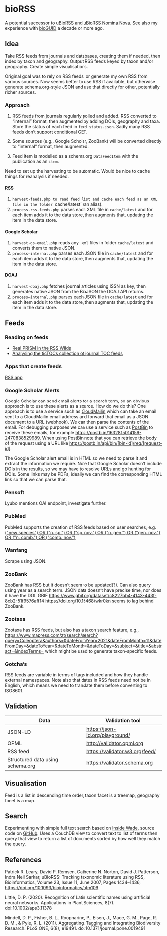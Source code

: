 # bioRSS

A potential successor to [uBioRSS](http://www.ubio.org/rss/) and [uBioRSS Nomina Nova](http://ubio.org/rss/index_nov.php). See also my experience with [bioGUID](https://github.com/rdmpage/bioguid/tree/master/www/rss) a decade or more ago.

## Idea

Take RSS feeds from journals and databases, creating them if needed, then index by taxon and geography. Output RSS feeds keyed by taxon and/or geography. Create simple visualisations.

Original goal was to rely on RSS feeds, or generate my own RSS from various sources. Now seems better to use RSS if available, but otherwise generate schema.org-style JSON and use that directly for other, potentially richer sources.

### Approach

1. RSS feeds from journals regularly polled and added. RSS converted to “internal” format, then augmented by adding DOIs, geography and taxa. Store the status of each feed in `feed status.json`. Sadly many RSS feeds don’t support conditional GET.

2. Some sources (e.g., Google Scholar, ZooBank) will be converted directly to “internal” format, then augmented.

3. Feed item is modelled as a schema.org `DataFeedItem` with the publication as an `item`.

Need to set up the harvesting to be automatic. Would be nice to cache things for reanalysis if needed.

#### RSS

1. `harvest-feeds.php to read feed list and cache each feed as an XML file in the folder `cache/latest` (an alias).
2. `process-rss-feeds.php` parses each XML file in `cache/latest` and for each item adds it to the data store, then augments that, updating the item in the data store.

#### Google Scholar

1. `harvest-gs-email.php` reads any `.eml` files in folder `cache/latest` and converts them to native JSON.
2. `process—internal.php` parses each JSON file in `cache/latest` and for each item adds it to the data store, then augments that, updating the item in the data store.

#### DOAJ

1. `harvest-doaj.php` fetches journal articles using ISSN as key, then generates native JSON from the BibJSON the DOAJ API returns.
2. `process—internal.php` parses each JSON file in `cache/latest` and for each item adds it to the data store, then augments that, updating the item in the data store.


## Feeds

### Reading on feeds

- [Real PRISM in the RSS Wilds](https://www.crossref.org/blog/real-prism-in-the-rss-wilds/)
- [Analysing the ticTOCs collection of journal TOC feeds](https://hublog.hubmed.org/archives/001818)

### Apps that create feeds

[RSS.app](https://rss.app)

### Google Scholar Alerts

Google Scholar can send email alerts for a search term, so an obvious approach is to use these alerts as a source. How do we do this? One approach is to use a service such as [CloudMailin](https://www.cloudmailin.com) which can take an email sent to a CloudMailin email address and forward that email as a JSON document to a URL (webhook). We can then parse the contents of the email. For debugging purposes we can use a service such as [PostBin](https://postb.in) to receive these emails, for example https://postb.in/1632815014159-2470838529989. When using PostBin note that you can retrieve the body of the request using a URL like https://postb.in/api/bin/[bin-id]/req/[request-id].

The Google Scholar alert email is in HTML so we need to parse it and extract the information we require. Note that Google Scholar doesn’t include DOIs in the results, so we may have to resolve URLs and go hunting for DOIs. Some links may be PDFs, ideally we can find the corresponding HTML link so that we can parse that.

### Pensoft

Lyubo mentions OAI endpoint, investigate further.

### PubMed

PubMed supports the creation of RSS feeds based on user searches, e.g.  [("new species") OR ("n. sp.") OR ("sp. nov.") OR ("n. gen.") OR ("gen. nov.") OR ("n. comb.") OR ("comb. nov.”)](https://pubmed.ncbi.nlm.nih.gov/rss-feed/?feed_id=1rE397IRBYU0-ogsyRnEw9o91K808u0evolcHK9IDZ0PVH5cqD&amp;v=2.15.0&amp;utm_source=Rested&amp;utm_medium=rss&amp;utm_content=1rE397IRBYU0-ogsyRnEw9o91K808u0evolcHK9IDZ0PVH5cqD&amp;fc=20211108074834&amp;utm_campaign=pubmed-2&amp;ff=20211108074851)

### Wanfang

Scrape using JSON.

### ZooBank

ZooBank has RSS but it doesn’t seem to be updated(?). Can also query using year as a search term. JSON data doesn’t have precise time, nor does it have the DOI. GBIF https://www.gbif.org/dataset/c8227bb4-4143-443f-8cb2-51f9576aff14 https://doi.org/10.15468/wkr0kn seems to lag behind ZooBank.


### Zootaxa

Zootaxa has RSS feeds, but also has a taxon search feature, e.g., https://www.mapress.com/zt/search/search?query=Coleoptera&authors=&dateFromYear=2021&dateFromMonth=11&dateFromDay=&dateToYear=&dateToMonth=&dateToDay=&subject=&title=&abstract=&indexTerms= which might be used to generate taxon-specific feeds.

### Gotcha’s

RSS feeds are variable in terms of tags included and how they handle external namespaces. Note also that dates in RSS feeds need not be in English, which means we need to translate them before converting to ISO8601.

## Validation

 Data | Validation tool
--|--
JSON-LD | https://json-ld.org/playground/
OPML | http://validator.opml.org
RSS feed | https://validator.w3.org/feed/
Structured data using schema.org | https://validator.schema.org

## Visualisation

Feed is a list in descending time order, taxon facet is a treemap, geography facet is a map.

## Search

Experimenting with simple full text search based on [Inside Wade](https://blog.kabir.sh/inside-wade), source code on [GitHub](https://github.com/kbrsh/wade). Uses a CouchDB view to convert text to list of terms then query that view to return a list of documents sorted by how well they match the query.

## References

Patrick R. Leary, David P. Remsen, Catherine N. Norton, David J. Patterson, Indra Neil Sarkar, uBioRSS: Tracking taxonomic literature using RSS, Bioinformatics, Volume 23, Issue 11, June 2007, Pages 1434–1436, https://doi.org/10.1093/bioinformatics/btm109

Little, D. P. (2020). Recognition of Latin scientific names using artificial neural networks. Applications in Plant Sciences, 8(7). doi:10.1002/aps3.11378

Mindell, D. P., Fisher, B. L., Roopnarine, P., Eisen, J., Mace, G. M., Page, R. D. M., & Pyle, R. L. (2011). Aggregating, Tagging and Integrating Biodiversity Research. PLoS ONE, 6(8), e19491. doi:10.1371/journal.pone.0019491
